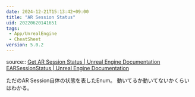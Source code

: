 ```yaml
---
date: 2024-12-21T15:13:42+09:00
title: "AR Session Status"
uid: 20220620141651
tags:
 - App/UnrealEngine
 - CheatSheet
version: 5.0.2
---
```


source:: [Get AR Session Status | Unreal Engine Documentation](https://docs.unrealengine.com/5.0/en-US/BlueprintAPI/ARAugmentedReality/Session/GetARSessionStatus/)
[EARSessionStatus | Unreal Engine Documentation](https://docs.unrealengine.com/5.0/en-US/API/Runtime/AugmentedReality/EARSessionStatus/)

ただのAR Session自体の状態を表したEnum。
動いてるか動いてないかくらいはわかる。
